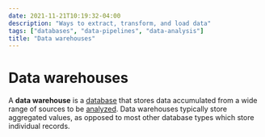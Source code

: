 ```yaml
---
date: 2021-11-21T10:19:32-04:00
description: "Ways to extract, transform, and load data"
tags: ["databases", "data-pipelines", "data-analysis"]
title: "Data warehouses"
---
```


# Data warehouses

A **data warehouse** is a [database](databases.md) that stores data accumulated from a wide range of sources to be [analyzed](data-analysis.md). Data warehouses typically store aggregated values, as opposed to most other database types which store individual records.
